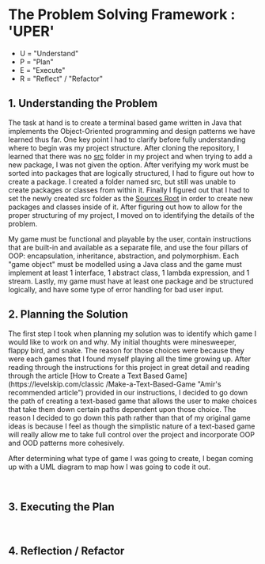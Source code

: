 <h1>The Problem Solving Framework : 'UPER'</h1>

* U = "Understand"
* P = "Plan"
* E = "Execute"
* R = "Reflect" / "Refactor"

<h2>1. Understanding the Problem</h2>

<p>The task at hand is to create a terminal based game written in Java that implements the Object-Oriented programming
 and
 design patterns we have learned thus far. One key point I had to clarify before fully understanding where to begin
  was my project structure. After cloning the repository, I learned that there was no <ins>src</ins> folder in my
   project and when trying to add a new package, I was not given the option. After verifying my work must be sorted
    into packages that are logically structured, I had to figure out how to create a package. I created a folder
     named src, but still was unable to create packages or classes from within it. Finally I figured out that I had
      to set the newly created src folder as the <ins>Sources Root</ins> in order to create new packages and classes
       inside of it. After figuring out how to allow for the proper structuring of my project, I moved on to
        identifying the details of the problem.</p>
<p>My game must be functional and playable by the user, contain instructions that are built-in and available as a
 separate file, and use the four pillars of OOP: encapsulation, inheritance, abstraction, and polymorphism. Each
  "game object" must be modelled using a Java class and the game must implement at least 1 interface, 1 abstract
   class, 1 lambda expression, and 1 stream. Lastly, my game must have at least one package and be structured
    logically, and have some type of error handling for bad user input.</p>
    
<h2>
    2. Planning the Solution
</h2>
<p>The first step I took when planning my solution was to identify which game I would like to work on and why. My
 initial thoughts were minesweeper, flappy bird, and snake. The reason for those choices were because they were each
  games that I found myself playing all the time growing up. After reading through the instructions for this project
   in great detail and reading through the article [How to Create a Text Based Game](https://levelskip.com/classic
   /Make-a-Text-Based-Game "Amir's recommended article") provided in our instructions, I decided to go down the path
    of creating a text-based game that allows the user to make choices that take them down certain paths dependent
     upon those choice. The reason I decided to go down this path rather than that of my original game ideas is
      because I feel as though the simplistic nature of a text-based game will really allow me to take full control
       over the project and incorporate OOP and OOD patterns more cohesively.</p>
<p>After determining what type of game I was going to create, I began coming up with a UML diagram to map how I was
 going to code it out.</p>

<br>


<h2>
    3. Executing the Plan
</h2>


<br>


<h2>
    4. Reflection / Refactor
</h2>

